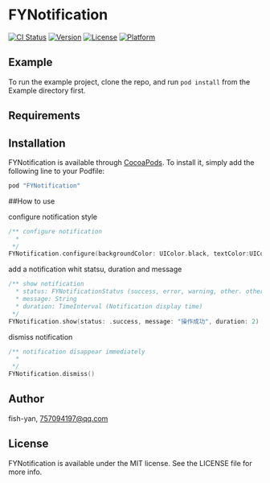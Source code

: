 # FYNotification

[![CI Status](http://img.shields.io/travis/fish-yan/FYNotification.svg?style=flat)](https://travis-ci.org/fish-yan/FYNotification)
[![Version](https://img.shields.io/cocoapods/v/FYNotification.svg)](http://cocoapods.org/pods/FYNotification)
[![License](https://img.shields.io/cocoapods/l/FYNotification.svg?style=flat)](http://cocoapods.org/pods/FYNotification)
[![Platform](https://img.shields.io/cocoapods/p/FYNotification.svg?style=flat)](http://cocoapods.org/pods/FYNotification)

## Example

To run the example project, clone the repo, and run `pod install` from the Example directory first.

## Requirements

## Installation

FYNotification is available through [CocoaPods](http://cocoapods.org). To install
it, simply add the following line to your Podfile:

```ruby
pod "FYNotification"
```

##How to use

configure notification style

```swift
/** configure notification
  * 
 */
FYNotification.configure(backgroundColor: UIColor.black, textColor:UIColor.white, fontSize: 15)
```

add a notification whit statsu, duration and message
```swift
/** show notification
  * status: FYNotificationStatus (success, error, warning, other. other hasn't status image)
  * message: String
  * duration: TimeInterval (Notification display time)
 */
FYNotification.show(status: .success, message: "操作成功", duration: 2)
```

dismiss notification
```swift
/** notification disappear immediately
  *
 */
FYNotification.dismiss()
```

## Author

fish-yan, 757094197@qq.com

## License

FYNotification is available under the MIT license. See the LICENSE file for more info.
